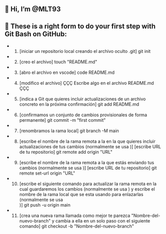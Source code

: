 <!---
MLT93/MLT93 is a ✨ special ✨ repository because its `README.md` (this file) appears on your GitHub profile.
You can click the Preview link to take a look at your changes.
--->

## 👋 Hi, I’m @MLT93

## 👀 These is a right form to do your first step with Git Bash on GitHub:
- 1. [iniciar un repositorio local creando el archivo oculto .git]
        git init
- 2. [creo el archivo] 
        touch "README.md"
- 3. [abro el archivo en vscode] 
        code README.md
- 4. [modifico el archivo]
        ÇÇÇ Escribe algo en el archivo README.md ÇÇÇ
- 5. [indica a Git que quieres incluir actualizaciones de un archivo concreto en la próxima confirmación]
        git add README.md 
- 6. [confirmamos un conjunto de cambios provisionales de forma permanente]
        git commit -m "first commit"
- 7. [renombramos la rama local] 
        git branch -M main
- 8. [escribe el nombre de la rama remota a la en la que quieres incluir actualizaciones de tus cambios (normalmente se usa <origin>)] [escribe URL de tu repositorio]
        git remote add origin "URL"
- 9. [escribe el nombre de la rama remota a la que estás enviando tus cambios (normalmente se usa <origin>)] [escribe URL de tu repositorio]
        git remote set-url origin "URL"
- 10. [escribe el siguiente comando para actualizar la rama remota en la cual guardaremos los cambios (normalmente se usa <origin>) y escribe el nombre de la rama local  que se esta usando para enlazarlas (normalmente se usa <main>)]
        git push -u origin main 
- 11. [crea una nueva rama llamada como mejor te parezca "Nombre-del-nuevo-branch" y cambia a ella en un solo paso con el siguiente comando]
        git checkout -b "Nombre-del-nuevo-branch" 

